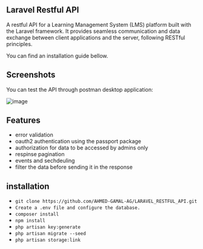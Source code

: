 ## Laravel Restful API
A restful API for a Learning Management System (LMS) platform built with the Laravel framework. It provides seamless communication and data exchange between client applications and the server, following RESTful principles.

You can find an installation guide bellow.

## Screenshots

You can test the API through postman desktop application:

![image](https://github.com/AHMED-GAMAL-AG/LARAVEL_RESTFUL_API/assets/76778937/2575f313-fc58-4772-b1d2-0f6f177a0266)

## Features
- error validation
- oauth2 authentication using the passport package
- authorization for data to be accessed by admins only
- respinse pagination
- events and sechdeuling
- filter the data before sending it in the response

## installation

<ul>
<li><code>git clone https://github.com/AHMED-GAMAL-AG/LARAVEL_RESTFUL_API.git</code></li>
<li><code>Create a .env file and configure the database.</code></li>
<li><code>composer install</code></li>
<li><code>npm install</code></li>
<li><code>php artisan key:generate</code></li>
<li><code>php artisan migrate --seed</code></li>
<li><code>php artisan storage:link</code></li>
</ul>
